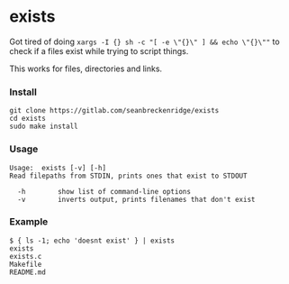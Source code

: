 # exists

Got tired of doing `xargs -I {} sh -c "[ -e \"{}\" ] && echo \"{}\""` to check if a files exist while trying to script things.

This works for files, directories and links.

### Install

```
git clone https://gitlab.com/seanbreckenridge/exists
cd exists
sudo make install
```

### Usage

```
Usage:	exists [-v] [-h]
Read filepaths from STDIN, prints ones that exist to STDOUT

  -h		show list of command-line options
  -v		inverts output, prints filenames that don't exist
```

### Example

```
$ { ls -1; echo 'doesnt exist' } | exists
exists
exists.c
Makefile
README.md
```
